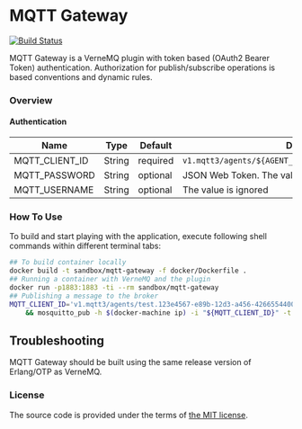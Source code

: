 # MQTT Gateway

[![Build Status][travis-img]][travis]

MQTT Gateway is a VerneMQ plugin with token based (OAuth2 Bearer Token) authentication.
Authorization for publish/subscribe operations is based conventions and dynamic rules.



### Overview

#### Authentication

| Name           |   Type |  Default | Description                                                      |
| -------------- | ------ | -------- | ---------------------------------------------------------------- |
| MQTT_CLIENT_ID | String | required | `v1.mqtt3/agents/${AGENT_LABEL}.${ACCOUNT_ID}.${AUDIENCE}`       |
| MQTT_PASSWORD  | String | optional | JSON Web Token. The value is ignored at the moment               |
| MQTT_USERNAME  | String | optional | The value is ignored                                             |



### How To Use

To build and start playing with the application,
execute following shell commands within different terminal tabs:

```bash
## To build container locally
docker build -t sandbox/mqtt-gateway -f docker/Dockerfile .
## Running a container with VerneMQ and the plugin
docker run -p1883:1883 -ti --rm sandbox/mqtt-gateway
## Publishing a message to the broker
MQTT_CLIENT_ID='v1.mqtt3/agents/test.123e4567-e89b-12d3-a456-426655440000.example.org' \
    && mosquitto_pub -h $(docker-machine ip) -i "${MQTT_CLIENT_ID}" -t 'foo' -m '{"payload": "bar"}'
```



## Troubleshooting

MQTT Gateway should be built using the same release version of Erlang/OTP as VerneMQ.



### License

The source code is provided under the terms of [the MIT license][license].

[travis]:https://travis-ci.com/netology-group/mqtt-gateway?branch=master
[travis-img]:https://travis-ci.com/netology-group/mqtt-gateway.png?branch=master
[license]:http://www.opensource.org/licenses/MIT
